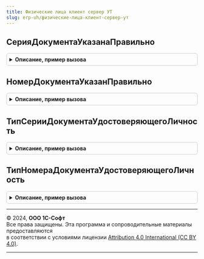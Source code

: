 ```yaml
---
title: Физические лица клиент сервер УТ
slug: erp-uh/физические-лица-клиент-сервер-ут
---
```



## СерияДокументаУказанаПравильно
<details style="margin: 1em 0; padding: 0.5em; border: 1px solid #ccc; border-radius: 6px;">

<summary style="font-weight: bold; cursor: pointer;">Описание, пример вызова</summary>

```bsl

// Проверяет, что серия документа для переданного вида документа указана правильно.
//
// Параметры:
//	ВидДокумента - СправочникСсылка.ВидыДокументовФизическихЛиц	- вид документа, для которого необходимо
//																проверить правильность серии
//	Серия - Строка												- серия документа
//	ТекстОшибки - Строка										- текст ошибки, если серия указана неправильно.
//
// Возвращаемое значение:
//	Булево - результат проверки, Истина - правильно, Ложь - нет.
//
Функция СерияДокументаУказанаПравильно(ВидДокумента, Знач Серия , ТекстОшибки) Экспорт
```

Пример вызова
```bsl
Результат = ФизическиеЛицаКлиентСерверУТ.СерияДокументаУказанаПравильно(ВидДокумента, Серия, ТекстОшибки) 
```
</details>

## НомерДокументаУказанПравильно
<details style="margin: 1em 0; padding: 0.5em; border: 1px solid #ccc; border-radius: 6px;">

<summary style="font-weight: bold; cursor: pointer;">Описание, пример вызова</summary>

```bsl

// Проверяет, что номер документа для переданного вида документа указан правильно.
//
// Параметры:
//	ВидДокумента - СправочникСсылка.ВидыДокументовФизическихЛиц	- вид документа, для которого необходимо
//																проверить правильность номера
//	Номер - Строка												- номер документа
//	ТекстОшибки - Строка										- текст ошибки, если номер указан неправильно.
//
// Возвращаемое значение:
//	Булево - результат проверки, Истина - правильно, Ложь - нет.
//
Функция НомерДокументаУказанПравильно(ВидДокумента, Знач Номер, ТекстОшибки) Экспорт
```

Пример вызова
```bsl
Результат = ФизическиеЛицаКлиентСерверУТ.НомерДокументаУказанПравильно(ВидДокумента, Номер, ТекстОшибки) 
```
</details>

## ТипСерииДокументаУдостоверяющегоЛичность
<details style="margin: 1em 0; padding: 0.5em; border: 1px solid #ccc; border-radius: 6px;">

<summary style="font-weight: bold; cursor: pointer;">Описание, пример вызова</summary>

```bsl

// Возвращает тип серии документа удостоверяющего личность
//
// Параметры:
//	ВидДокумента - СправочникСсылка.ВидыДокументовФизическихЛиц
//
// Возвращаемое значение:
//	Число	- тип серии для документа, 0 - требований к серии нет.
//
Функция ТипСерииДокументаУдостоверяющегоЛичность(ВидДокумента) Экспорт
```

Пример вызова
```bsl
Результат = ФизическиеЛицаКлиентСерверУТ.ТипСерииДокументаУдостоверяющегоЛичность(ВидДокумента) 
```
</details>

## ТипНомераДокументаУдостоверяющегоЛичность
<details style="margin: 1em 0; padding: 0.5em; border: 1px solid #ccc; border-radius: 6px;">

<summary style="font-weight: bold; cursor: pointer;">Описание, пример вызова</summary>

```bsl

// Возвращает тип номера документа удостоверяющего личность
//
// Параметры:
//	ВидДокумента - СправочникСсылка.ВидыДокументовФизическихЛиц
//
// Возвращаемое значение:
//	Число	- тип номера для документа, 0 - требований к номеру нет.
//
Функция ТипНомераДокументаУдостоверяющегоЛичность(ВидДокумента) Экспорт
```

Пример вызова
```bsl
Результат = ФизическиеЛицаКлиентСерверУТ.ТипНомераДокументаУдостоверяющегоЛичность(ВидДокумента) 
```
</details>

---

© 2024, **ООО 1С-Софт**  
Все права защищены. Эта программа и сопроводительные материалы предоставляются  
в соответствии с условиями лицензии [Attribution 4.0 International (CC BY 4.0)](https://creativecommons.org/licenses/by/4.0/legalcode).

---
